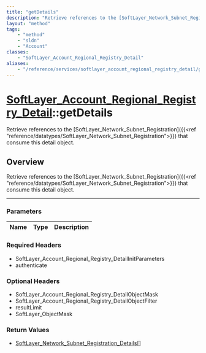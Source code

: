 ```yaml
---
title: "getDetails"
description: "Retrieve references to the [SoftLayer_Network_Subnet_Registration]({{<ref 'reference/datatypes/SoftLayer_Network_Subnet_... "
layout: "method"
tags:
    - "method"
    - "sldn"
    - "Account"
classes:
    - "SoftLayer_Account_Regional_Registry_Detail"
aliases:
    - "/reference/services/softlayer_account_regional_registry_detail/getDetails"
---
```

# [SoftLayer_Account_Regional_Registry_Detail](/reference/services/SoftLayer_Account_Regional_Registry_Detail)::getDetails

Retrieve references to the [SoftLayer_Network_Subnet_Registration]({{<ref "reference/datatypes/SoftLayer_Network_Subnet_Registration">}}) that consume this detail object.


## Overview 
Retrieve references to the [SoftLayer_Network_Subnet_Registration]({{<ref "reference/datatypes/SoftLayer_Network_Subnet_Registration">}}) that consume this detail object.

-----

### Parameters 
|Name | Type | Description |
| --- | --- | --- |


### Required Headers
* SoftLayer_Account_Regional_Registry_DetailInitParameters
* authenticate


### Optional Headers
* SoftLayer_Account_Regional_Registry_DetailObjectMask
* SoftLayer_Account_Regional_Registry_DetailObjectFilter
* resultLimit
* SoftLayer_ObjectMask

### Return Values
* <a href='/reference/datatypes/SoftLayer_Network_Subnet_Registration_Details'>SoftLayer_Network_Subnet_Registration_Details[] </a>




